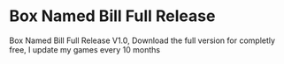 # Box Named Bill Full Release
 Box Named Bill Full Release V1.0, Download the full version for completly free, I update my games every 10 months
